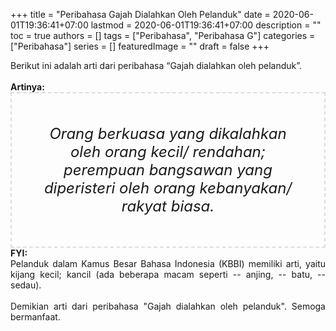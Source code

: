 +++
title = "Peribahasa Gajah Dialahkan Oleh Pelanduk"
date = 2020-06-01T19:36:41+07:00
lastmod = 2020-06-01T19:36:41+07:00
description = ""
toc = true
authors = []
tags = ["Peribahasa", "Peribahasa G"]
categories = ["Peribahasa"]
series = []
featuredImage = ""
draft = false
+++

<div dir="ltr" style="text-align: left;" trbidi="on"><div style="text-align: justify;">Berikut ini adalah arti dari peribahasa “Gajah dialahkan oleh pelanduk”.</div><br /><div style="text-align: justify;"><b>Artinya:</b></div><div style="border: 2px dashed #ddd; font-size: 24px; height: auto; margin: 0 auto; padding: 50px; text-align: center; width: auto;"><i>Orang berkuasa yang dikalahkan oleh orang kecil/ rendahan; perempuan bangsawan yang diperisteri oleh orang kebanyakan/ rakyat biasa.</i></div><div style="text-align: justify;"><b>FYI:</b><br /> Pelanduk dalam Kamus Besar Bahasa Indonesia (KBBI) memiliki arti, yaitu kijang kecil; kancil (ada beberapa macam seperti -- anjing, -- batu, -- sedau).<br /><br /></div><div style="text-align: justify;">Demikian arti dari peribahasa "Gajah dialahkan oleh pelanduk". Semoga bermanfaat.</div></div>

